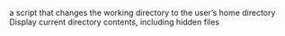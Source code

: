 a script that changes the working directory to the user’s home directory
Display current directory contents, including hidden files
